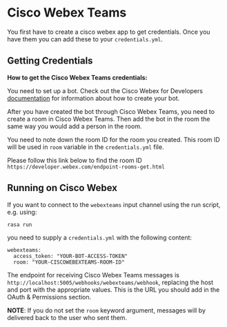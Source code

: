 # Cisco Webex Teams

You first have to create a cisco webex app to get credentials.
Once you have them you can add these to your `credentials.yml`.

## Getting Credentials

**How to get the Cisco Webex Teams credentials:**

You need to set up a bot. Check out the Cisco Webex for Developers
[documentation](https://developer.webex.com/docs/bots) for information
about how to create your bot.

After you have created the bot through Cisco Webex Teams, you need to create a
room in Cisco Webex Teams. Then add the bot in the room the same way you would
add a person in the room.

You need to note down the room ID for the room you created. This room ID will
be used in `room` variable in the `credentials.yml` file.

Please follow this link below to find the room ID
`https://developer.webex.com/endpoint-rooms-get.html`

## Running on Cisco Webex

If you want to connect to the `webexteams` input channel using the run
script, e.g. using:

```
rasa run
```

you need to supply a `credentials.yml` with the following content:

```
webexteams:
  access_token: "YOUR-BOT-ACCESS-TOKEN"
  room: "YOUR-CISCOWEBEXTEAMS-ROOM-ID"
```

The endpoint for receiving Cisco Webex Teams messages is
`http://localhost:5005/webhooks/webexteams/webhook`, replacing
the host and port with the appropriate values. This is the URL
you should add in the OAuth & Permissions section.

**NOTE**: If you do not set the `room` keyword
argument, messages will by delivered back to
the user who sent them.
